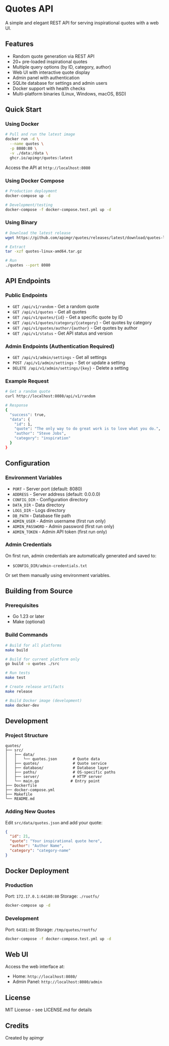 # Quotes API

A simple and elegant REST API for serving inspirational quotes with a web UI.

## Features

- Random quote generation via REST API
- 20+ pre-loaded inspirational quotes
- Multiple query options (by ID, category, author)
- Web UI with interactive quote display
- Admin panel with authentication
- SQLite database for settings and admin users
- Docker support with health checks
- Multi-platform binaries (Linux, Windows, macOS, BSD)

## Quick Start

### Using Docker

```bash
# Pull and run the latest image
docker run -d \
  --name quotes \
  -p 8080:80 \
  -v ./data:/data \
  ghcr.io/apimgr/quotes:latest
```

Access the API at `http://localhost:8080`

### Using Docker Compose

```bash
# Production deployment
docker-compose up -d

# Development/testing
docker-compose -f docker-compose.test.yml up -d
```

### Using Binary

```bash
# Download the latest release
wget https://github.com/apimgr/quotes/releases/latest/download/quotes-linux-amd64.tar.gz

# Extract
tar -xzf quotes-linux-amd64.tar.gz

# Run
./quotes --port 8080
```

## API Endpoints

### Public Endpoints

- `GET /api/v1/random` - Get a random quote
- `GET /api/v1/quotes` - Get all quotes
- `GET /api/v1/quotes/{id}` - Get a specific quote by ID
- `GET /api/v1/quotes/category/{category}` - Get quotes by category
- `GET /api/v1/quotes/author/{author}` - Get quotes by author
- `GET /api/v1/status` - Get API status and version

### Admin Endpoints (Authentication Required)

- `GET /api/v1/admin/settings` - Get all settings
- `POST /api/v1/admin/settings` - Set or update a setting
- `DELETE /api/v1/admin/settings/{key}` - Delete a setting

### Example Request

```bash
# Get a random quote
curl http://localhost:8080/api/v1/random

# Response
{
  "success": true,
  "data": {
    "id": 1,
    "quote": "The only way to do great work is to love what you do.",
    "author": "Steve Jobs",
    "category": "inspiration"
  }
}
```

## Configuration

### Environment Variables

- `PORT` - Server port (default: 8080)
- `ADDRESS` - Server address (default: 0.0.0.0)
- `CONFIG_DIR` - Configuration directory
- `DATA_DIR` - Data directory
- `LOGS_DIR` - Logs directory
- `DB_PATH` - Database file path
- `ADMIN_USER` - Admin username (first run only)
- `ADMIN_PASSWORD` - Admin password (first run only)
- `ADMIN_TOKEN` - Admin API token (first run only)

### Admin Credentials

On first run, admin credentials are automatically generated and saved to:
- `$CONFIG_DIR/admin-credentials.txt`

Or set them manually using environment variables.

## Building from Source

### Prerequisites

- Go 1.23 or later
- Make (optional)

### Build Commands

```bash
# Build for all platforms
make build

# Build for current platform only
go build -o quotes ./src

# Run tests
make test

# Create release artifacts
make release

# Build Docker image (development)
make docker-dev
```

## Development

### Project Structure

```
quotes/
├── src/
│   ├── data/
│   │   └── quotes.json       # Quote data
│   ├── quotes/               # Quote service
│   ├── database/             # Database layer
│   ├── paths/                # OS-specific paths
│   ├── server/               # HTTP server
│   └── main.go              # Entry point
├── Dockerfile
├── docker-compose.yml
├── Makefile
└── README.md
```

### Adding New Quotes

Edit `src/data/quotes.json` and add your quote:

```json
{
  "id": 21,
  "quote": "Your inspirational quote here",
  "author": "Author Name",
  "category": "category-name"
}
```

## Docker Deployment

### Production

Port: `172.17.0.1:64180:80`
Storage: `./rootfs/`

```bash
docker-compose up -d
```

### Development

Port: `64181:80`
Storage: `/tmp/quotes/rootfs/`

```bash
docker-compose -f docker-compose.test.yml up -d
```

## Web UI

Access the web interface at:
- Home: `http://localhost:8080/`
- Admin Panel: `http://localhost:8080/admin`

## License

MIT License - see LICENSE.md for details

## Credits

Created by apimgr
